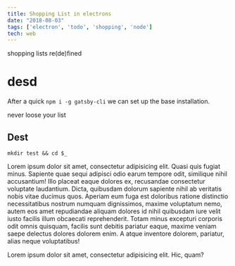 ```yaml
---
title: Shopping List in electrons
date: "2018-08-03"
tags: ['electron', 'todo', 'shopping', 'node']
tech: web
---
```


<back-image-1>
shopping lists re(de)fined
</back-image-1>

<section-light data="red" img="img2">

# desd

After a quick `npm i -g gatsby-cli` we can set up the base installation.

</section-light>

<back-image-2>never loose your list</back-image-2>

<section-dark>

## Dest

```
mkdir test && cd $_
```

Lorem ipsum dolor sit amet, consectetur adipisicing elit. Quasi quis fugiat minus. Sapiente quae sequi adipisci odio earum tempore odit, similique nihil accusantium! Illo placeat eaque dolores ex, recusandae consectetur voluptate laudantium. Dicta, quibusdam dolorum sapiente nihil ab veritatis nobis vitae ducimus quos. Aperiam eum fuga est doloribus ratione distinctio necessitatibus nostrum numquam dignissimos, maxime voluptatum nemo, autem eos amet repudiandae aliquam dolores id nihil quibusdam iure velit iusto facilis illum obcaecati reprehenderit. Totam minus excepturi corporis odit omnis quisquam, facilis sunt debitis pariatur eaque, maxime veniam saepe delectus dolores dolorem enim. A atque inventore dolorem, pariatur, alias neque voluptatibus!

</section-dark>

<back-image-3>Lorem ipsum dolor sit amet, consectetur adipisicing elit. Hic, quam?</back-image-3>
